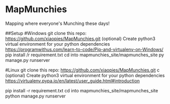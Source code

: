 # MapMunchies
Mapping where everyone's Munching these days!

##Setup
#Windows
git clone this repo: https://github.com/xiaopies/MapMunchies.git
(optional) Create python3 virtual environment for your python dependencies
https://programwithus.com/learn-to-code/Pip-and-virtualenv-on-Windows/
pip install /r requirement.txt
cd into mapmunchies_site/mapmunches_site
py manage.py runserver

#Linux
git clone this repo: https://github.com/xiaopies/MapMunchies.git c
(optional) Create python3 virtual environment for your python dependencies
https://virtualenv.pypa.io/en/latest/user_guide.html#introduction 


pip install -r requirement.txt
cd into mapmunchies_site/mapmunches_site
python manage.py runserver
